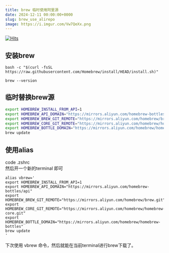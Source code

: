 ```yaml
---
title: brew 临时使用阿里源
date: 2024-12-11 00:00:00+0000
slug: brew_use_alirepo
image: https://i.imgur.com/Vw7QeXx.png
---
```

[![Hits](https://hits.seeyoufarm.com/api/count/incr/badge.svg?url=https://b.kill9pid.top/p/brew_use_alirepo/&count_bg=%23F26E00&title_bg=%23000000)](https://hits.seeyoufarm.com)

## 安装brew 

```
bash -c "$(curl -fsSL https://raw.githubusercontent.com/Homebrew/install/HEAD/install.sh)"
```


```
brew --version
```

## 临时替换brew源


```sh
export HOMEBREW_INSTALL_FROM_API=1
export HOMEBREW_API_DOMAIN="https://mirrors.aliyun.com/homebrew-bottles/api"
export HOMEBREW_BREW_GIT_REMOTE="https://mirrors.aliyun.com/homebrew/brew.git"
export HOMEBREW_CORE_GIT_REMOTE="https://mirrors.aliyun.com/homebrew/homebrew-core.git"
export HOMEBREW_BOTTLE_DOMAIN="https://mirrors.aliyun.com/homebrew/homebrew-bottles"
brew update
```

## 使用alias

code .zshrc   
然后开一个新的terminal 即可 

```
alias vbrew='
export HOMEBREW_INSTALL_FROM_API=1
export HOMEBREW_API_DOMAIN="https://mirrors.aliyun.com/homebrew-bottles/api"
export HOMEBREW_BREW_GIT_REMOTE="https://mirrors.aliyun.com/homebrew/brew.git"
export HOMEBREW_CORE_GIT_REMOTE="https://mirrors.aliyun.com/homebrew/homebrew-core.git"
export HOMEBREW_BOTTLE_DOMAIN="https://mirrors.aliyun.com/homebrew/homebrew-bottles"
brew update
'
```

下次使用 vbrew 命令，然后就能在当前terminal进行brew下载了。
